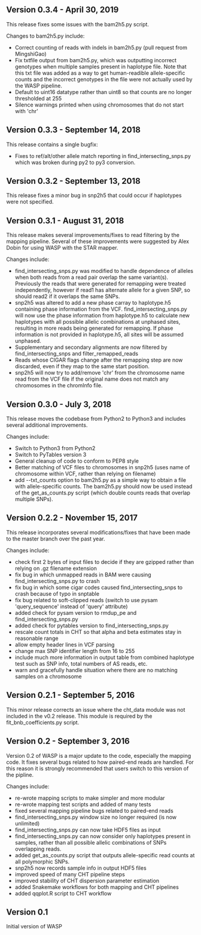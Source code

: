 
Version 0.3.4 - April 30, 2019
-----------
This release fixes some issues with the bam2h5.py script.

Changes to bam2h5.py include:
* Correct counting of reads with indels in bam2h5.py (pull request from MingshiGao)
* Fix txtfile output from bam2h5.py, which was outputting incorrect genotypes when multiple samples present
in haplotype file. Note that this txt file was added as a way to get human-readible allele-specific counts
and the incorrect genotypes in the file were not actually used by the WASP pipeline.
* Default to uint16 datatype rather than uint8 so that counts are no longer thresholded at 255
* Silence warnings printed when using chromosomes that do not start with 'chr'


Version 0.3.3 - September 14, 2018
-----------
This release contains a single bugfix:
* Fixes to ref/alt/other allele match reporting in find_intersecting_snps.py which was broken during py2 to py3 conversion.


Version 0.3.2 - September 13, 2018
-----------
This release fixes a minor bug in snp2h5 that could occur if haplotypes were not specified.


Version 0.3.1 - August 31, 2018
-----------
This release makes several improvements/fixes to read filtering by the mapping pipeline. Several of these improvements were suggested by Alex Dobin for using WASP with the STAR mapper.

Changes include:
* find_intersecting_snps.py was modified to handle dependence of alleles when both reads from a read pair overlap the same variant(s). Previously the reads that were generated for remapping were treated independently, however if read1 has alternate allele for a given SNP, so should read2 if it overlaps the same SNPs. 
* snp2h5 was altered to add a new phase carray to haplotype.h5 containing phase information from the VCF. find_intersecting_snps.py will now use the phase information from haplotype.h5 to calculate new haplotypes with all possible allelic combinations at unphased sites, resulting in more reads being generated for remapping. If phase information is not provided in haplotype.h5, all sites will be assumed unphased.
* Supplementary and secondary alignments are now filtered by find_intersecting_snps and filter_remapped_reads
* Reads whose CIGAR flags change after the remapping step are now discarded, even if they map to the same start position.
* snp2h5 will now try to add/remove 'chr' from the chromosome name read from the VCF file if the original name does not match any chromosomes in the chromInfo file.


Version 0.3.0 - July 3, 2018
-----------
This release moves the codebase from Python2 to Python3 and includes several additional improvements.

Changes include:
* Switch to Python3 from Python2
* Switch to PyTables version 3
* General cleanup of code to conform to PEP8 style
* Better matching of VCF files to chromosomes in snp2h5 (uses name of chromosome within VCF, rather than relying on filename)
* add --txt_counts option to bam2h5.py as a simple way to obtain a file with allele-specific counts. The bam2h5.py should now be used instead of the get_as_counts.py script (which double counts reads that overlap multiple SNPs).


Version 0.2.2 - November 15, 2017
-----------

This release incorporates several modifications/fixes that have been made to
the master branch over the past year.

Changes include:
* check first 2 bytes of input files to decide if they are gzipped rather than relying on .gz filename extension
* fix bug in which unmapped reads in BAM were causing find_intersecting_snps.py to crash
* fix bug in which some cigar codes caused find_intersecting_snps to crash because of typo in snptable
* fix bug related to soft-clipped reads (switch to use pysam 'query_sequence' instead of 'query' attribute)
* added check for pysam version to rmdup_pe and find_intersecting_snps.py
* added check for pytables version to find_intersecting_snps.py
* rescale count totals in CHT so that alpha and beta estimates stay in reasonable range
* allow empty header lines in VCF parsing
* change max SNP identifier length from 16 to 255
* include much more information in output table from combined haplotype test such as SNP info, total numbers of AS reads, etc.
* warn and gracefully handle situation where there are no matching samples on a chromosome


Version 0.2.1 - September 5, 2016
-----------
This minor release corrects an issue where the cht_data module was not included in the v0.2 release. This module is required by the fit_bnb_coefficients.py script.


Version 0.2 - September 3, 2016
-----------

Version 0.2 of WASP is a major update to the code,
especially the mapping code. It fixes several bugs related
to how paired-end reads are handled. For this reason it is
strongly recommended that users switch to this version
of the pipline.

Changes include:
* re-wrote mapping scripts to make simpler and more modular
* re-wrote mapping test scripts and added of many tests
* fixed several mapping pipeline bugs related to paired-end reads
* find_intersecting_snps.py window size no longer required (is now
	unlimited)
* find_intersecting_snps.py can now take HDF5 files as input
* find_intersecting_snps.py can now consider only haplotypes
	present in samples, rather than all possible allelic combinations
	of SNPs overlapping reads.
* added get_as_counts.py script that outputs allele-specific read
	counts at all polymorphic SNPs. 
* snp2h5 now records sample info in output HDF5 files
* improved speed of many CHT pipeline steps
* improved stability of CHT dispersion parameter estimation
* added Snakemake workflows for both mapping and CHT pipelines
* added qqplot.R script to CHT workflow


Version 0.1
-----------
Initial version of WASP
